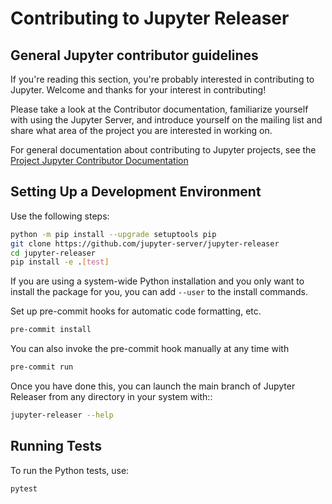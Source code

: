# Contributing to Jupyter Releaser

## General Jupyter contributor guidelines

If you're reading this section, you're probably interested in contributing to
Jupyter. Welcome and thanks for your interest in contributing!

Please take a look at the Contributor documentation, familiarize yourself with
using the Jupyter Server, and introduce yourself on the mailing list and
share what area of the project you are interested in working on.

For general documentation about contributing to Jupyter projects, see the
[Project Jupyter Contributor Documentation](https://jupyter.readthedocs.io/en/latest/contributing/content-contributor.html)

## Setting Up a Development Environment

Use the following steps:

```bash
python -m pip install --upgrade setuptools pip
git clone https://github.com/jupyter-server/jupyter-releaser
cd jupyter-releaser
pip install -e .[test]
```

If you are using a system-wide Python installation and you only want to install the package for you,
you can add `--user` to the install commands.

Set up pre-commit hooks for automatic code formatting, etc.

```bash
pre-commit install
```

You can also invoke the pre-commit hook manually at any time with

```bash
pre-commit run
```

Once you have done this, you can launch the main branch of Jupyter Releaser
from any directory in your system with::

```bash
jupyter-releaser --help
```

## Running Tests

To run the Python tests, use:

```bash
pytest
```
